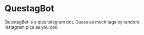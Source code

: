 # QuestagBot
QuestagBot is a quiz telegram bot. Guess as much tags by random instagram pics as you can. 
